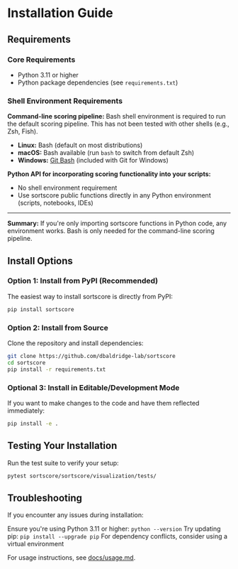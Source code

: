 # Installation Guide

## Requirements

### Core Requirements
- Python 3.11 or higher
- Python package dependencies (see `requirements.txt`)

### Shell Environment Requirements

**Command-line scoring pipeline:**
Bash shell environment is required to run the default scoring pipeline. This has not been tested with other shells (e.g., Zsh, Fish).
- **Linux:** Bash (default on most distributions)
- **macOS:** Bash available (run `bash` to switch from default Zsh)
- **Windows:** [Git Bash](https://git-scm.com/downloads) (included with Git for Windows)

**Python API for incorporating scoring functionality into your scripts:**
- No shell environment requirement
- Use sortscore public functions directly in any Python environment (scripts, notebooks, IDEs)
---

**Summary:** If you're only importing sortscore functions in Python code, any environment works. Bash is only needed for the command-line scoring pipeline.

## Install Options
### Option 1: Install from PyPI (Recommended)
The easiest way to install sortscore is directly from PyPI:
```bash
pip install sortscore
```

### Option 2: Install from Source
Clone the repository and install dependencies:

```bash
git clone https://github.com/dbaldridge-lab/sortscore
cd sortscore
pip install -r requirements.txt
```

### Optional 3: Install in Editable/Development Mode
If you want to make changes to the code and have them reflected immediately:

```bash
pip install -e .
```

## Testing Your Installation
Run the test suite to verify your setup:

```bash
pytest sortscore/sortscore/visualization/tests/
```

## Troubleshooting
If you encounter any issues during installation:

Ensure you're using Python 3.11 or higher: `python --version`
Try updating pip: `pip install --upgrade pip`
For dependency conflicts, consider using a virtual environment

For usage instructions, see [docs/usage.md](usage.md).





